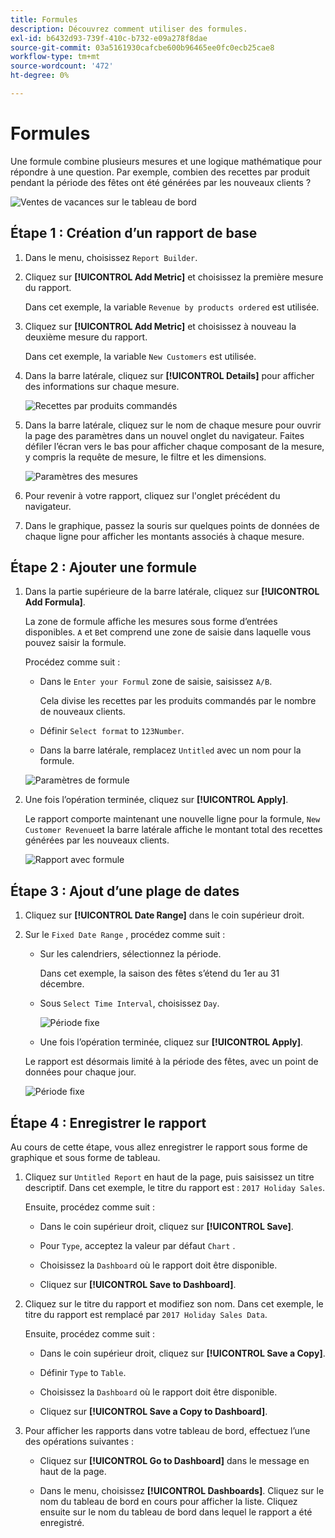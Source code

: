 ```yaml
---
title: Formules
description: Découvrez comment utiliser des formules.
exl-id: b6432d93-739f-410c-b732-e09a278f8dae
source-git-commit: 03a5161930cafcbe600b96465ee0fc0ecb25cae8
workflow-type: tm+mt
source-wordcount: '472'
ht-degree: 0%

---
```


# Formules

Une formule combine plusieurs mesures et une logique mathématique pour répondre à une question. Par exemple, combien des recettes par produit pendant la période des fêtes ont été générées par les nouveaux clients ?

![Ventes de vacances sur le tableau de bord](../../assets/magento-bi-report-builder-revenue-by-products-formula-report-holiday-sales-dashboard.png)

## Étape 1 : Création d’un rapport de base

1. Dans le menu, choisissez `Report Builder`.

1. Cliquez sur **[!UICONTROL Add Metric]** et choisissez la première mesure du rapport.

   Dans cet exemple, la variable `Revenue by products ordered` est utilisée.

1. Cliquez sur **[!UICONTROL Add Metric]** et choisissez à nouveau la deuxième mesure du rapport.

   Dans cet exemple, la variable `New Customers` est utilisée.

1. Dans la barre latérale, cliquez sur **[!UICONTROL Details]** pour afficher des informations sur chaque mesure.

   ![Recettes par produits commandés](../../assets/magento-bi-report-builder-revenue-by-products.png)

1. Dans la barre latérale, cliquez sur le nom de chaque mesure pour ouvrir la page des paramètres dans un nouvel onglet du navigateur. Faites défiler l’écran vers le bas pour afficher chaque composant de la mesure, y compris la requête de mesure, le filtre et les dimensions.

   ![Paramètres des mesures](../../assets/magento-bi-report-builder-revenue-by-products-metric-detail.png)

1. Pour revenir à votre rapport, cliquez sur l&#39;onglet précédent du navigateur.

1. Dans le graphique, passez la souris sur quelques points de données de chaque ligne pour afficher les montants associés à chaque mesure.

## Étape 2 : Ajouter une formule

1. Dans la partie supérieure de la barre latérale, cliquez sur **[!UICONTROL Add Formula]**.

   La zone de formule affiche les mesures sous forme d’entrées disponibles. `A` et `B`et comprend une zone de saisie dans laquelle vous pouvez saisir la formule.

   Procédez comme suit :

   * Dans le `Enter your Formul` zone de saisie, saisissez `A/B`.

      Cela divise les recettes par les produits commandés par le nombre de nouveaux clients.

   * Définir `Select format` to `123Number`.

   * Dans la barre latérale, remplacez `Untitled` avec un nom pour la formule.

   ![Paramètres de formule](../../assets/magento-bi-report-builder-revenue-by-products-add-formula-detail.png)

1. Une fois l’opération terminée, cliquez sur **[!UICONTROL Apply]**.

   Le rapport comporte maintenant une nouvelle ligne pour la formule, `New Customer Revenue`et la barre latérale affiche le montant total des recettes générées par les nouveaux clients.

   ![Rapport avec formule](../../assets/magento-bi-report-builder-revenue-by-products-formula-report.png)

## Étape 3 : Ajout d’une plage de dates

1. Cliquez sur **[!UICONTROL Date Range]** dans le coin supérieur droit.

1. Sur le `Fixed Date Range` , procédez comme suit :

   * Sur les calendriers, sélectionnez la période.

      Dans cet exemple, la saison des fêtes s’étend du 1er au 31 décembre.

   * Sous `Select Time Interval`, choisissez `Day`.

      ![Période fixe](../../assets/magento-bi-report-builder-revenue-by-products-formula-report-fixed-date-range.png)

   * Une fois l’opération terminée, cliquez sur **[!UICONTROL Apply]**.

   Le rapport est désormais limité à la période des fêtes, avec un point de données pour chaque jour.

   ![Période fixe](../../assets/magento-bi-report-builder-revenue-by-products-formula-report-fixed-date-range-report.png)

## Étape 4 : Enregistrer le rapport

Au cours de cette étape, vous allez enregistrer le rapport sous forme de graphique et sous forme de tableau.

1. Cliquez sur `Untitled Report` en haut de la page, puis saisissez un titre descriptif. Dans cet exemple, le titre du rapport est : `2017 Holiday Sales`.

   Ensuite, procédez comme suit :

   * Dans le coin supérieur droit, cliquez sur **[!UICONTROL Save]**.

   * Pour `Type`, acceptez la valeur par défaut `Chart` .

   * Choisissez la `Dashboard` où le rapport doit être disponible.

   * Cliquez sur **[!UICONTROL Save to Dashboard]**.

1. Cliquez sur le titre du rapport et modifiez son nom. Dans cet exemple, le titre du rapport est remplacé par `2017 Holiday Sales Data`.

   Ensuite, procédez comme suit :

   * Dans le coin supérieur droit, cliquez sur **[!UICONTROL Save a Copy]**.

   * Définir `Type` to `Table`.

   * Choisissez la `Dashboard` où le rapport doit être disponible.

   * Cliquez sur **[!UICONTROL Save a Copy to Dashboard]**.

1. Pour afficher les rapports dans votre tableau de bord, effectuez l’une des opérations suivantes :

   * Cliquez sur **[!UICONTROL Go to Dashboard]** dans le message en haut de la page.

   * Dans le menu, choisissez **[!UICONTROL Dashboards]**. Cliquez sur le nom du tableau de bord en cours pour afficher la liste. Cliquez ensuite sur le nom du tableau de bord dans lequel le rapport a été enregistré.
